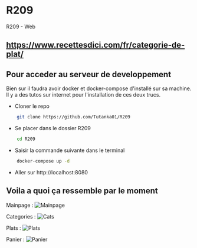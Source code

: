 # R209
R209 - Web

## https://www.recettesdici.com/fr/categorie-de-plat/

## Pour acceder au serveur de developpement
Bien sur il faudra avoir docker et docker-compose d'installé sur sa machine. Il y a des tutos sur internet pour l'installation de ces deux trucs.
- Cloner le repo
```bash
    git clone https://github.com/Tutanka01/R209
```
- Se placer dans le dossier R209
```bash
    cd R209
```
- Saisir la commande suivante dans le terminal
  
```bash
    docker-compose up -d
```
- Aller sur http://localhost:8080
## Voila a quoi ça ressemble par le moment 
Mainpage :
![Mainpage](mainpage.png)

Categories :
![Cats](cats.png)

Plats :
![Plats](plats.png)

Panier :
![Panier](panier.png)